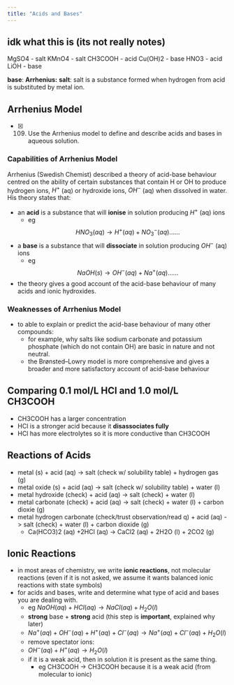 ```yaml
---
title: "Acids and Bases"
---
```


## idk what this is (its not really notes)
MgSO4 - salt
KMnO4 - salt
CH3COOH - acid
Cu(OH)2 - base
HNO3 - acid
LiOH - base

**base**: 
**Arrhenius:** 
**salt**: salt is a substance formed when hydrogen from acid is substituted by metal ion. 

## Arrhenius Model
- [x] 109. Use the Arrhenius model to define and describe acids and bases in aqueous solution.
### Capabilities of Arrhenius Model
Arrhenius (Swedish Chemist) described a theory of acid-base behaviour centred on the ability of certain substances that contain H or OH to produce hydrogen ions, $H^{+}$ (aq) or hydroxide ions, $OH^-$ (aq) when dissolved in water. His theory states that:
- an **acid** is a substance that will **ionise** in solution producing $H^+$ (aq) ions
	- eg $$HNO_{3}(aq)\to H^+(aq)+NO_{3}^-(aq)\dots\dots$$
- a **base** is a substance that will **dissociate** in solution producing $OH^-$ (aq) ions
	- eg $$NaOH(s)\to OH^-(aq)+Na^+(aq)\dots\dots$$
- the theory gives a good account of the acid-base behaviour of many acids and ionic hydroxides.
### Weaknesses of Arrhenius Model
- to able to explain or predict the acid-base behaviour of many other compounds:
	- for example, why salts like sodium carbonate and potassium phosphate (which do not contain OH) are basic in nature and not neutral.
	- the Brønsted–Lowry model is more comprehensive and gives a broader and more satisfactory account of acid-base behaviour

## Comparing 0.1 mol/L HCl and 1.0 mol/L CH3COOH
- CH3COOH has a larger concentration
- HCl is a stronger acid because it **disassociates fully**
- HCl has more electrolytes so it is more conductive than CH3COOH

## Reactions of Acids
- metal (s) + acid (aq) -> salt (check w/ solubility table) + hydrogen gas (g)
- metal oxide (s) + acid (aq) -> salt (check w/ solubility table) + water (l)
- metal hydroxide (check) + acid (aq) -> salt (check) + water (l)
- metal carbonate (check) + acid (aq) -> salt (check) + water (l) + carbon dioxie (g)
- metal hydrogen carbonate (check/trust observation/read q) + acid (aq) -> salt (check) + water (l) + carbon dioxide (g)
	- Ca(HCO3)2 (aq) +2HCl (aq) -> CaCl2 (aq) + 2H2O (l) + 2CO2 (g)

## Ionic Reactions
- in most areas of chemistry, we write **ionic reactions**, not molecular reactions (even if it is not asked, we assume it wants balanced ionic reactions with state symbols)
- for acids and bases, write and determine what type of acid and bases you are dealing with.
	- eg $NaOH (aq)+HCl(aq)\to NaCl(aq)+H_{2}O(l)$
	- **strong** base + **strong** acid (this step is **important**, explained why later)
	- $Na^+(aq)+OH^-(aq)+H^+(aq)+Cl^-(aq)\to Na^+(aq)+Cl^-(aq)+H_{2}O (l)$
	- remove spectator ions:
	- $OH^-(aq)+H^+(aq)\to H_{2}O(l)$
	- if it is a weak acid, then in solution it is present as the same thing.
		- eg CH3COOH -> CH3COOH because it is a weak acid (from molecular to ionic)